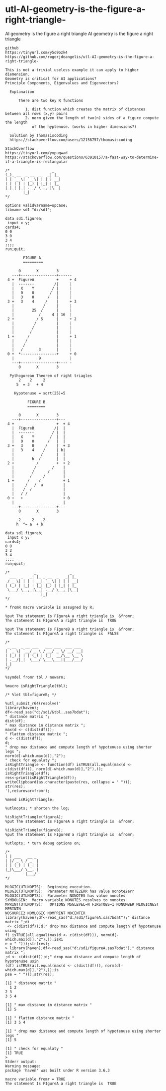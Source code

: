 # utl-AI-geometry-is-the-figure-a-right-triangle-
AI geometry is the figure a right triangle
    AI geometry is the figure a right triangle                                                                
                                                                                                              
    github                                                                                                    
    https://tinyurl.com/y5o9ozk4                                                                              
    https://github.com/rogerjdeangelis/utl-AI-geometry-is-the-figure-a-right-triangle-                        
                                                                                                              
    This is not a trivial useless example it can apply to higher diemension.                                  
    Geometry is critical for AI applications?                                                                 
    Principle Components, Eigenvalues and Eigenvectors?                                                       
                                                                                                              
      Explanation                                                                                             
                                                                                                              
          There are two key R functions                                                                       
                                                                                                              
             1. dist function which creates the matrix of distances between all rows (x,y) pairs              
             2. norm given the length of two(n) sides of a figure compute the length                          
                of the hyptenuse. (works in higher dimensions?)                                               
                                                                                                              
      Solution by Thomasiscoding                                                                              
      https://stackoverflow.com/users/12158757/thomasiscoding                                                 
                                                                                                              
    StackOverflow                                                                                             
    https://tinyurl.com/yxpuqwad                                                                              
    https://stackoverflow.com/questions/63910157/a-fast-way-to-determine-if-a-triangle-is-rectangular         
                                                                                                              
    /*                   _                                                                                    
    (_)_ __  _ __  _   _| |_                                                                                  
    | | `_ \| `_ \| | | | __|                                                                                 
    | | | | | |_) | |_| | |_                                                                                  
    |_|_| |_| .__/ \__,_|\__|                                                                                 
            |_|                                                                                               
    */                                                                                                        
                                                                                                              
    options validvarname=upcase;                                                                              
    libname sd1 "d:/sd1";                                                                                     
                                                                                                              
    data sd1.figurea;                                                                                         
     input x y;                                                                                               
    cards4;                                                                                                   
    0 0                                                                                                       
    3 0                                                                                                       
    3 4                                                                                                       
    ;;;;                                                                                                      
    run;quit;                                                                                                 
                                                                                                              
            FIGURE A                                                                                          
            =========                                                                                         
                                                                                                              
          0       X        3                                                                                  
       ---+----------------+------                                                                            
     4 +  FigureA          +     + 4                                                                          
       |  -------         /|     |                                                                            
       |   X    Y        / |     |                                                                            
       |   0    0       /  |     |                                                                            
       |   3    0      /   |     |                                                                            
     3 +   3    4     /    |     + 3                                                                          
       |             /     |     |                                                                            
       |        25  /      |     |                                                                            
       |           /     4 | 16  |                                                                            
     2 +          / 5      |     + 2                                                                          
       |         /         |     |                                                                            
       |        /          |     |                                                                            
       |       /           |     |                                                                            
     1 +      /            |     + 1                                                                          
       |     /             |     |                                                                            
       |    /              |     |                                                                            
       |   /       3       |     |                                                                            
     0 +  *----------------+     + 0                                                                          
       |           9             |                                                                            
       ---+----------------+---- -                                                                            
          0       X        3                                                                                  
                                                                                                              
      Pythogorean Theorem of right triagles                                                                   
          2    2     2                                                                                        
         5  = 3   + 4                                                                                         
                                                                                                              
        Hypotenuse = sqrt(25)=5                                                                               
                                                                                                              
              FIGURE B                                                                                        
              ========                                                                                        
                                                                                                              
          0       X        3                                                                                  
       ---+----------------+---                                                                               
     4 +                   +  + 4                                                                             
       |  FigureB         /|  |                                                                               
       |  -------        / |  |                                                                               
       |   X    Y       /  |  |                                                                               
       |   0    0      /   |  |                                                                               
     3 +   3    0     /    |  + 3                                                                             
       |   3    4    /     | b|                                                                               
       |            /      |  |                                                                               
       |        h  /       |  |                                                                               
     2 +          /        +  + 2                                                                             
       |         /       /    |                                                                               
       |        /      /      |                                                                               
       |       /     /        |                                                                               
     1 +      /    /          + 1                                                                             
       |     /   /  a         |                                                                               
       |    /  /              |                                                                               
       |   / /                |                                                                               
     0 +   +                  + 0                                                                             
       |                      |                                                                               
       ---+----------------+---                                                                               
          0       X        3                                                                                  
                                                                                                              
          2     2    2                                                                                        
         h  ^= a  + b                                                                                         
                                                                                                              
    data sd1.figureb;                                                                                         
     input x y;                                                                                               
    cards4;                                                                                                   
    0 0                                                                                                       
    3 2                                                                                                       
    3 4                                                                                                       
    ;;;;                                                                                                      
    run;quit;                                                                                                 
                                                                                                              
    /*           _               _                                                                            
      ___  _   _| |_ _ __  _   _| |_                                                                          
     / _ \| | | | __| `_ \| | | | __|                                                                         
    | (_) | |_| | |_| |_) | |_| | |_                                                                          
     \___/ \__,_|\__| .__/ \__,_|\__|                                                                         
                    |_|                                                                                       
    */                                                                                                        
                                                                                                              
    * fromR macro variable is assugned by R;                                                                  
                                                                                                              
    %put The statement Is FIgureA a right triangle is  &fromr;                                                
    The statement Is FIgureA a right triangle is  TRUE                                                        
                                                                                                              
    %put The statement Is FIgureB a right triangle is  &fromr;                                                
    The statement Is FIgureA a right triangle is  FALSE                                                       
                                                                                                              
    /*                                                                                                        
     _ __  _ __ ___   ___ ___  ___ ___                                                                        
    | `_ \| `__/ _ \ / __/ _ \/ __/ __|                                                                       
    | |_) | | | (_) | (_|  __/\__ \__ \                                                                       
    | .__/|_|  \___/ \___\___||___/___/                                                                       
    |_|                                                                                                       
    */                                                                                                        
                                                                                                              
    %symdel fromr tbl / nowarn;                                                                               
                                                                                                              
    %macro isRightTriangle(tbl);                                                                              
                                                                                                              
    /* %let tbl=figureB; */                                                                                   
                                                                                                              
    %utl_submit_r64(resolve('                                                                                 
    library(haven);                                                                                           
    df<-read_sas("d:/sd1/&tbl..sas7bdat");                                                                    
    " distance matrix ";                                                                                      
    dist(df);                                                                                                 
    " max distance in distance matrix ";                                                                      
    max(d <- c(dist(df)));                                                                                    
    " flatten distance matrix ";                                                                              
    d <- c(dist(df));                                                                                         
    d;                                                                                                        
    " drop max distance and compute length of hypotenuse using shorter legs ";                                
    norm(d[-which.max(d)],"2");                                                                               
    " check for equalaty ";                                                                                   
    isRightTriangle <- function(df) isTRUE(all.equal(max(d <- c(dist(df))), norm(d[-which.max(d)],"2"),));    
    isRightTriangle(df);                                                                                      
    res<-print(isRightTriangle(df));                                                                          
    writeClipboard(as.character(paste(res, collapse = " ")));                                                 
    str(res);                                                                                                 
    '),returnvar=fromr);                                                                                      
                                                                                                              
    %mend isRightTriangle;                                                                                    
                                                                                                              
    %utlnopts; * shorten the log;                                                                             
                                                                                                              
    %isRightTriangle(figureA);                                                                                
    %put The statement Is FIgureA a right triangle is  &fromr;                                                
                                                                                                              
    %isRightTriangle(figureB);                                                                                
    %put The statement Is FIgureB a right triangle is  &fromr;                                                
                                                                                                              
    %utlopts; * turn debug options on;                                                                        
                                                                                                              
    /*                                                                                                        
    | | ___   __ _                                                                                            
    | |/ _ \ / _` |                                                                                           
    | | (_) | (_| |                                                                                           
    |_|\___/ \__, |                                                                                           
             |___/                                                                                            
    */                                                                                                        
                                                                                                              
    MLOGIC(UTLNOPTS):  Beginning execution.                                                                   
    MLOGIC(UTLNOPTS):  Parameter NOTE2ERR has value nonote2err                                                
    MLOGIC(UTLNOPTS):  Parameter NONOTES has value nonotes                                                    
    SYMBOLGEN:  Macro variable NONOTES resolves to nonotes                                                    
    MPRINT(UTLNOPTS):   OPTIONS MSGLEVEL=N FIRSTOBS=1 NONUMBER MLOGICNEST MPRINTN                             
    NOSOURCE2 NOMLOGIC NOMPRINT NOCENTER                                                                      
    library(haven);df<-read_sas("d:/sd1/figureA.sas7bdat");" distance matrix ";di                             
     <- c(dist(df));d;" drop max distance and compute length of hypotenuse using                              
    f) isTRUE(all.equal(max(d <- c(dist(df))), norm(d[-which.max(d)],"2"),));isRi                             
    e = " ")));str(res);                                                                                      
    > library(haven);df<-read_sas("d:/sd1/figureA.sas7bdat");" distance matrix ";                             
    ;d <- c(dist(df));d;" drop max distance and compute length of hypotenuse usin                             
    (df) isTRUE(all.equal(max(d <- c(dist(df))), norm(d[-which.max(d)],"2"),));is                             
    pse = " ")));str(res);                                                                                    
                                                                                                              
    [1] " distance matrix "                                                                                   
      1 2                                                                                                     
    2 3                                                                                                       
    3 5 4                                                                                                     
                                                                                                              
    [1] " max distance in distance matrix "                                                                   
    [1] 5                                                                                                     
                                                                                                              
    [1] " flatten distance matrix "                                                                           
    [1] 3 5 4                                                                                                 
                                                                                                              
    [1] " drop max distance and compute length of hypotenuse using shorter legs "                             
    [1] 5                                                                                                     
                                                                                                              
    [1] " check for equalaty "                                                                                
    [1] TRUE                                                                                                  
    >                                                                                                         
    Stderr output:                                                                                            
    Warning message:                                                                                          
    package 'haven' was built under R version 3.6.3                                                           
                                                                                                              
    macro variable fromr = TRUE                                                                               
    The statement Is FIgureA a right triangle is  TRUE                                                        
                                                                                                              
